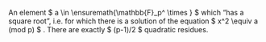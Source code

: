 An element $ a \in  \ensuremath{\mathbb{F}_p^ \times } $ which “has a
square root”, i.e. for which there is a solution of the equation
$ x^2 \equiv a (mod p) $ . There are exactly $ (p-1)/2 $ quadratic
residues.
